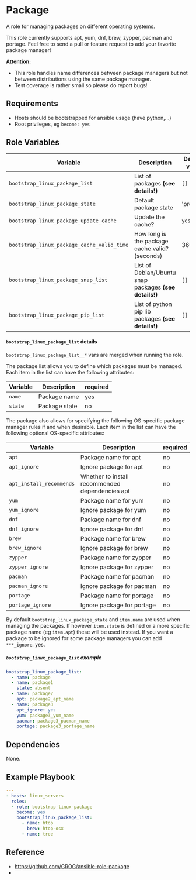 # Package

A role for managing packages on different operating systems.

This role currently supports apt, yum, dnf, brew, zypper, pacman and portage.
Feel free to send a pull or feature request to add your favorite package
manager!

**Attention:**

- This role handles name differences between package managers but not between
  distributions using the same package manager.
- Test coverage is rather small so please do report bugs!

## Requirements

- Hosts should be bootstrapped for ansible usage (have python,...)
- Root privileges, eg `become: yes`

## Role Variables

| Variable | Description | Default value |
|----------|-------------|---------------|
| `bootstrap_linux_package_list` | List of packages **(see details!)** | `[]` |
| `bootstrap_linux_package_state` | Default package state | 'present' |
| `bootstrap_linux_package_update_cache` | Update the cache? | `yes` |
| `bootstrap_linux_package_cache_valid_time` | How long is the package cache valid? (seconds) | 3600 |
| `bootstrap_linux_package_snap_list` | List of Debian/Ubuntu snap packages **(see details!)** | `[]` |
| `bootstrap_linux_package_pip_list` | List of python pip lib packages **(see details!)** | `[]` |

#### `bootstrap_linux_package_list` details

`bootstrap_linux_package_list__*` vars are merged when running the role. 

The package list allows you to define which packages must be managed. Each item in the list can have the following attributes:

| Variable | Description | required |
|----------|-------------|----------|
| `name` | Package name | yes |
| `state` | Package state | no |

The package also allows for specifying the following OS-specific package manager rules if and when desirable.  Each item in the list can have the following optional OS-specific attributes:

| Variable | Description | required |
|----------|-------------|----------|
| `apt` | Package name for apt | no |
| `apt_ignore` | Ignore package for apt | no |
| `apt_install_recommends` | Whether to install recommended dependencies apt    | no |
| `yum` | Package name for yum | no |
| `yum_ignore` | Ignore package for yum | no |
| `dnf` | Package name for dnf | no |
| `dnf_ignore` | Ignore package for dnf | no |
| `brew` | Package name for brew | no |
| `brew_ignore` | Ignore package for brew | no |
| `zypper` | Package name for zypper | no |
| `zypper_ignore` | Ignore package for zypper | no |
| `pacman` | Package name for pacman | no |
| `pacman_ignore` | Ignore package for pacman | no |
| `portage` | Package name for portage | no |
| `portage_ignore` | Ignore package for portage | no |

By default `bootstrap_linux_package_state` and `item.name` are used when managing the packages.
If however `item.state` is defined or a more specific package name (eg
`item.apt`) these will be used instead. If you want a package to be ignored for
some package managers you can add `***_ignore`: yes.

##### `bootstrap_linux_package_list` example

```yaml
bootstrap_linux_package_list:
  - name: package
  - name: package1
    state: absent
  - name: package2
    apt: package2_apt_name
  - name: package3
    apt_ignore: yes
    yum: package3_yum_name
    pacman: package3_pacman_name
    portage: package3_portage_name
```

## Dependencies

None.

## Example Playbook

```yaml
---
- hosts: linux_servers
  roles:
  - role: bootstrap-linux-package
    become: yes
    bootstrap_linux_package_list: 
      - name: htop
        brew: htop-osx
      - name: tree
```

## Reference

- https://github.com/GROG/ansible-role-package
- 